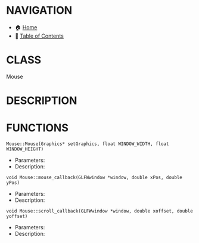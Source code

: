 # NAVIGATION
- 🏠 [Home](../../../readme.md)
- 📖 [Table of Contents](../docs_Chapter_0.00_Table_of_Contents/doc_Chapter_0.00_Table_of_Contents.md)

# CLASS
Mouse

# DESCRIPTION

# FUNCTIONS
`Mouse::Mouse(Graphics* setGraphics, float WINDOW_WIDTH, float WINDOW_HEIGHT)`
- Parameters:
- Description: 

`void Mouse::mouse_callback(GLFWwindow *window, double xPos, double yPos)`
- Parameters:
- Description: 

`void Mouse::scroll_callback(GLFWwindow *window, double xoffset, double yoffset)`
- Parameters:
- Description: 